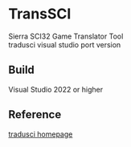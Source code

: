 # TransSCI
Sierra SCI32 Game Translator Tool   
tradusci visual studio port version

## Build
Visual Studio 2022 or higher

## Reference
[tradusci homepage](https://erolfi.wordpress.com/tradusci/)
